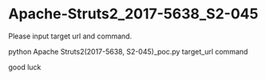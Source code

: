 # Apache-Struts2_2017-5638_S2-045

Please input target url and command.

python Apache Struts2(2017-5638, S2-045)_poc.py target_url command

good luck

